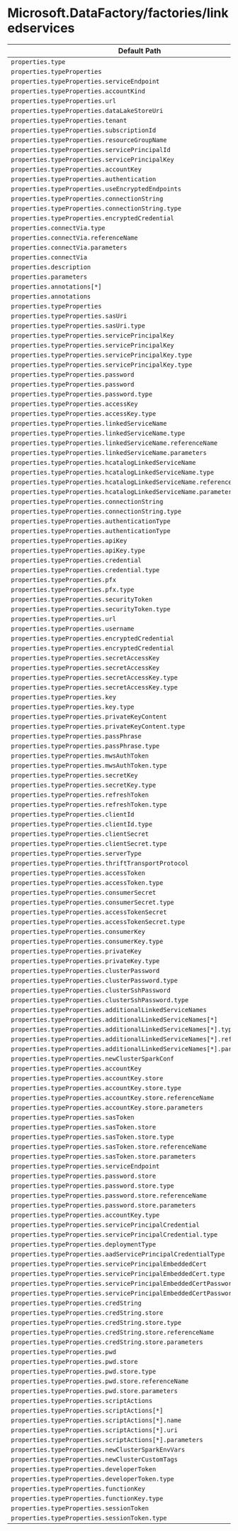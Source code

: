 # Microsoft.DataFactory/factories/linkedservices

| Default Path | Alias |
|---|---|
| `properties.type` | `Microsoft.DataFactory/factories/linkedservices/type` |
| `properties.typeProperties` | `Microsoft.DataFactory/factories/linkedservices/typeProperties` |
| `properties.typeProperties.serviceEndpoint` | `Microsoft.DataFactory/factories/linkedservices/typeProperties.serviceEndpoint` |
| `properties.typeProperties.accountKind` | `Microsoft.DataFactory/factories/linkedservices/typeProperties.accountKind` |
| `properties.typeProperties.url` | `Microsoft.DataFactory/factories/linkedservices/typeProperties.url` |
| `properties.typeProperties.dataLakeStoreUri` | `Microsoft.DataFactory/factories/linkedservices/typeProperties.dataLakeStoreUri` |
| `properties.typeProperties.tenant` | `Microsoft.DataFactory/factories/linkedservices/typeProperties.tenant` |
| `properties.typeProperties.subscriptionId` | `Microsoft.DataFactory/factories/linkedservices/typeProperties.subscriptionId` |
| `properties.typeProperties.resourceGroupName` | `Microsoft.DataFactory/factories/linkedservices/typeProperties.resourceGroupName` |
| `properties.typeProperties.servicePrincipalId` | `Microsoft.DataFactory/factories/linkedservices/typeProperties.servicePrincipalId` |
| `properties.typeProperties.servicePrincipalKey` | `Microsoft.DataFactory/factories/linkedservices/typeProperties.servicePrincipalKey` |
| `properties.typeProperties.accountKey` | `Microsoft.DataFactory/factories/linkedservices/typeProperties.accountKey` |
| `properties.typeProperties.authentication` | `Microsoft.DataFactory/factories/linkedservices/typeProperties.authentication` |
| `properties.typeProperties.useEncryptedEndpoints` | `Microsoft.DataFactory/factories/linkedservices/typeProperties.useEncryptedEndpoints` |
| `properties.typeProperties.connectionString` | `Microsoft.DataFactory/factories/linkedservices/typeProperties.connectionString` |
| `properties.typeProperties.connectionString.type` | `Microsoft.DataFactory/factories/linkedservices/typeProperties.connectionString.type` |
| `properties.typeProperties.encryptedCredential` | `Microsoft.DataFactory/factories/linkedservices/typeProperties.encryptedCredential` |
| `properties.connectVia.type` | `Microsoft.DataFactory/factories/linkedservices/connectVia.type` |
| `properties.connectVia.referenceName` | `Microsoft.DataFactory/factories/linkedservices/connectVia.referenceName` |
| `properties.connectVia.parameters` | `Microsoft.DataFactory/factories/linkedservices/connectVia.parameters` |
| `properties.connectVia` | `Microsoft.DataFactory/factories/linkedservices/connectVia` |
| `properties.description` | `Microsoft.DataFactory/factories/linkedservices/description` |
| `properties.parameters` | `Microsoft.DataFactory/factories/linkedservices/parameters` |
| `properties.annotations[*]` | `Microsoft.DataFactory/factories/linkedservices/annotations[*]` |
| `properties.annotations` | `Microsoft.DataFactory/factories/linkedservices/annotations` |
| `properties.typeProperties` | `Microsoft.DataFactory/factories/linkedservices/AzureStorage.typeProperties` |
| `properties.typeProperties.sasUri` | `Microsoft.DataFactory/factories/linkedservices/AzureStorage.typeProperties.sasUri` |
| `properties.typeProperties.sasUri.type` | `Microsoft.DataFactory/factories/linkedservices/AzureStorage.typeProperties.sasUri.type` |
| `properties.typeProperties.servicePrincipalKey` | `Microsoft.DataFactory/factories/linkedservices/AzureSqlDW.typeProperties.servicePrincipalKey` |
| `properties.typeProperties.servicePrincipalKey` | `Microsoft.DataFactory/factories/linkedservices/AzureBlobStorage.typeProperties.servicePrincipalKey` |
| `properties.typeProperties.servicePrincipalKey.type` | `Microsoft.DataFactory/factories/linkedservices/AzureSqlDW.typeProperties.servicePrincipalKey.type` |
| `properties.typeProperties.servicePrincipalKey.type` | `Microsoft.DataFactory/factories/linkedservices/AzureBlobStorage.typeProperties.servicePrincipalKey.type` |
| `properties.typeProperties.password` | `Microsoft.DataFactory/factories/linkedservices/SqlServer.typeProperties.password` |
| `properties.typeProperties.password` | `Microsoft.DataFactory/factories/linkedservices/AzureSqlDW.typeProperties.password` |
| `properties.typeProperties.password.type` | `Microsoft.DataFactory/factories/linkedservices/SqlServer.typeProperties.password.type` |
| `properties.typeProperties.accessKey` | `Microsoft.DataFactory/factories/linkedservices/AzureBatch.typeProperties.accessKey` |
| `properties.typeProperties.accessKey.type` | `Microsoft.DataFactory/factories/linkedservices/AzureBatch.typeProperties.accessKey.type` |
| `properties.typeProperties.linkedServiceName` | `Microsoft.DataFactory/factories/linkedservices/AzureBatch.typeProperties.linkedServiceName` |
| `properties.typeProperties.linkedServiceName.type` | `Microsoft.DataFactory/factories/linkedservices/AzureBatch.typeProperties.linkedServiceName.type` |
| `properties.typeProperties.linkedServiceName.referenceName` | `Microsoft.DataFactory/factories/linkedservices/AzureBatch.typeProperties.linkedServiceName.referenceName` |
| `properties.typeProperties.linkedServiceName.parameters` | `Microsoft.DataFactory/factories/linkedservices/AzureBatch.typeProperties.linkedServiceName.parameters` |
| `properties.typeProperties.hcatalogLinkedServiceName` | `Microsoft.DataFactory/factories/linkedservices/HDInsight.typeProperties.hcatalogLinkedServiceName` |
| `properties.typeProperties.hcatalogLinkedServiceName.type` | `Microsoft.DataFactory/factories/linkedservices/HDInsight.typeProperties.hcatalogLinkedServiceName.type` |
| `properties.typeProperties.hcatalogLinkedServiceName.referenceName` | `Microsoft.DataFactory/factories/linkedservices/HDInsight.typeProperties.hcatalogLinkedServiceName.referenceName` |
| `properties.typeProperties.hcatalogLinkedServiceName.parameters` | `Microsoft.DataFactory/factories/linkedservices/HDInsight.typeProperties.hcatalogLinkedServiceName.parameters` |
| `properties.typeProperties.connectionString` | `Microsoft.DataFactory/factories/linkedservices/MySql.typeProperties.connectionString` |
| `properties.typeProperties.connectionString.type` | `Microsoft.DataFactory/factories/linkedservices/MySql.typeProperties.connectionString.type` |
| `properties.typeProperties.authenticationType` | `Microsoft.DataFactory/factories/linkedservices/Sybase.typeProperties.authenticationType` |
| `properties.typeProperties.authenticationType` | `Microsoft.DataFactory/factories/linkedservices/DynamicsCrm.typeProperties.authenticationType` |
| `properties.typeProperties.apiKey` | `Microsoft.DataFactory/factories/linkedservices/AzureML.typeProperties.apiKey` |
| `properties.typeProperties.apiKey.type` | `Microsoft.DataFactory/factories/linkedservices/AzureML.typeProperties.apiKey.type` |
| `properties.typeProperties.credential` | `Microsoft.DataFactory/factories/linkedservices/Odbc.typeProperties.credential` |
| `properties.typeProperties.credential.type` | `Microsoft.DataFactory/factories/linkedservices/Odbc.typeProperties.credential.type` |
| `properties.typeProperties.pfx` | `Microsoft.DataFactory/factories/linkedservices/Web.typeProperties.ClientCertificate.pfx` |
| `properties.typeProperties.pfx.type` | `Microsoft.DataFactory/factories/linkedservices/Web.typeProperties.ClientCertificate.pfx.type` |
| `properties.typeProperties.securityToken` | `Microsoft.DataFactory/factories/linkedservices/Salesforce.typeProperties.securityToken` |
| `properties.typeProperties.securityToken.type` | `Microsoft.DataFactory/factories/linkedservices/Salesforce.typeProperties.securityToken.type` |
| `properties.typeProperties.url` | `Microsoft.DataFactory/factories/linkedservices/SapEcc.typeProperties.url` |
| `properties.typeProperties.username` | `Microsoft.DataFactory/factories/linkedservices/SapEcc.typeProperties.username` |
| `properties.typeProperties.encryptedCredential` | `Microsoft.DataFactory/factories/linkedservices/SapEcc.typeProperties.encryptedCredential` |
| `properties.typeProperties.encryptedCredential` | `Microsoft.DataFactory/factories/linkedservices/AzureStorage.typeProperties.encryptedCredential` |
| `properties.typeProperties.secretAccessKey` | `Microsoft.DataFactory/factories/linkedservices/AmazonS3.typeProperties.secretAccessKey` |
| `properties.typeProperties.secretAccessKey` | `Microsoft.DataFactory/factories/linkedservices/GoogleCloudStorage.typeProperties.secretAccessKey` |
| `properties.typeProperties.secretAccessKey.type` | `Microsoft.DataFactory/factories/linkedservices/AmazonS3.typeProperties.secretAccessKey.type` |
| `properties.typeProperties.secretAccessKey.type` | `Microsoft.DataFactory/factories/linkedservices/GoogleCloudStorage.typeProperties.secretAccessKey.type` |
| `properties.typeProperties.key` | `Microsoft.DataFactory/factories/linkedservices/AzureSearch.typeProperties.key` |
| `properties.typeProperties.key.type` | `Microsoft.DataFactory/factories/linkedservices/AzureSearch.typeProperties.key.type` |
| `properties.typeProperties.privateKeyContent` | `Microsoft.DataFactory/factories/linkedservices/Sftp.typeProperties.privateKeyContent` |
| `properties.typeProperties.privateKeyContent.type` | `Microsoft.DataFactory/factories/linkedservices/Sftp.typeProperties.privateKeyContent.type` |
| `properties.typeProperties.passPhrase` | `Microsoft.DataFactory/factories/linkedservices/Sftp.typeProperties.passPhrase` |
| `properties.typeProperties.passPhrase.type` | `Microsoft.DataFactory/factories/linkedservices/Sftp.typeProperties.passPhrase.type` |
| `properties.typeProperties.mwsAuthToken` | `Microsoft.DataFactory/factories/linkedservices/AmazonMWS.typeProperties.mwsAuthToken` |
| `properties.typeProperties.mwsAuthToken.type` | `Microsoft.DataFactory/factories/linkedservices/AmazonMWS.typeProperties.mwsAuthToken.type` |
| `properties.typeProperties.secretKey` | `Microsoft.DataFactory/factories/linkedservices/AmazonMWS.typeProperties.secretKey` |
| `properties.typeProperties.secretKey.type` | `Microsoft.DataFactory/factories/linkedservices/AmazonMWS.typeProperties.secretKey.type` |
| `properties.typeProperties.refreshToken` | `Microsoft.DataFactory/factories/linkedservices/GoogleBigQuery.typeProperties.refreshToken` |
| `properties.typeProperties.refreshToken.type` | `Microsoft.DataFactory/factories/linkedservices/GoogleBigQuery.typeProperties.refreshToken.type` |
| `properties.typeProperties.clientId` | `Microsoft.DataFactory/factories/linkedservices/GoogleBigQuery.typeProperties.clientId` |
| `properties.typeProperties.clientId.type` | `Microsoft.DataFactory/factories/linkedservices/GoogleBigQuery.typeProperties.clientId.type` |
| `properties.typeProperties.clientSecret` | `Microsoft.DataFactory/factories/linkedservices/GoogleBigQuery.typeProperties.clientSecret` |
| `properties.typeProperties.clientSecret.type` | `Microsoft.DataFactory/factories/linkedservices/GoogleBigQuery.typeProperties.clientSecret.type` |
| `properties.typeProperties.serverType` | `Microsoft.DataFactory/factories/linkedservices/Hive.typeProperties.serverType` |
| `properties.typeProperties.thriftTransportProtocol` | `Microsoft.DataFactory/factories/linkedservices/Hive.typeProperties.thriftTransportProtocol` |
| `properties.typeProperties.accessToken` | `Microsoft.DataFactory/factories/linkedservices/Hubspot.typeProperties.accessToken` |
| `properties.typeProperties.accessToken.type` | `Microsoft.DataFactory/factories/linkedservices/Hubspot.typeProperties.accessToken.type` |
| `properties.typeProperties.consumerSecret` | `Microsoft.DataFactory/factories/linkedservices/QuickBooks.typeProperties.consumerSecret` |
| `properties.typeProperties.consumerSecret.type` | `Microsoft.DataFactory/factories/linkedservices/QuickBooks.typeProperties.consumerSecret.type` |
| `properties.typeProperties.accessTokenSecret` | `Microsoft.DataFactory/factories/linkedservices/QuickBooks.typeProperties.accessTokenSecret` |
| `properties.typeProperties.accessTokenSecret.type` | `Microsoft.DataFactory/factories/linkedservices/QuickBooks.typeProperties.accessTokenSecret.type` |
| `properties.typeProperties.consumerKey` | `Microsoft.DataFactory/factories/linkedservices/Xero.typeProperties.consumerKey` |
| `properties.typeProperties.consumerKey.type` | `Microsoft.DataFactory/factories/linkedservices/Xero.typeProperties.consumerKey.type` |
| `properties.typeProperties.privateKey` | `Microsoft.DataFactory/factories/linkedservices/Xero.typeProperties.privateKey` |
| `properties.typeProperties.privateKey.type` | `Microsoft.DataFactory/factories/linkedservices/Xero.typeProperties.privateKey.type` |
| `properties.typeProperties.clusterPassword` | `Microsoft.DataFactory/factories/linkedservices/HDInsightOnDemand.typeProperties.clusterPassword` |
| `properties.typeProperties.clusterPassword.type` | `Microsoft.DataFactory/factories/linkedservices/HDInsightOnDemand.typeProperties.clusterPassword.type` |
| `properties.typeProperties.clusterSshPassword` | `Microsoft.DataFactory/factories/linkedservices/HDInsightOnDemand.typeProperties.clusterSshPassword` |
| `properties.typeProperties.clusterSshPassword.type` | `Microsoft.DataFactory/factories/linkedservices/HDInsightOnDemand.typeProperties.clusterSshPassword.type` |
| `properties.typeProperties.additionalLinkedServiceNames` | `Microsoft.DataFactory/factories/linkedservices/HDInsightOnDemand.typeProperties.additionalLinkedServiceNames` |
| `properties.typeProperties.additionalLinkedServiceNames[*]` | `Microsoft.DataFactory/factories/linkedservices/HDInsightOnDemand.typeProperties.additionalLinkedServiceNames[*]` |
| `properties.typeProperties.additionalLinkedServiceNames[*].type` | `Microsoft.DataFactory/factories/linkedservices/HDInsightOnDemand.typeProperties.additionalLinkedServiceNames[*].type` |
| `properties.typeProperties.additionalLinkedServiceNames[*].referenceName` | `Microsoft.DataFactory/factories/linkedservices/HDInsightOnDemand.typeProperties.additionalLinkedServiceNames[*].referenceName` |
| `properties.typeProperties.additionalLinkedServiceNames[*].parameters` | `Microsoft.DataFactory/factories/linkedservices/HDInsightOnDemand.typeProperties.additionalLinkedServiceNames[*].parameters` |
| `properties.typeProperties.newClusterSparkConf` | `Microsoft.DataFactory/factories/linkedservices/AzureDatabricks.typeProperties.newClusterSparkConf` |
| `properties.typeProperties.accountKey` | `Microsoft.DataFactory/factories/linkedservices/AzureStorage.typeProperties.accountKey` |
| `properties.typeProperties.accountKey.store` | `Microsoft.DataFactory/factories/linkedservices/AzureStorage.typeProperties.accountKey.store` |
| `properties.typeProperties.accountKey.store.type` | `Microsoft.DataFactory/factories/linkedservices/AzureStorage.typeProperties.accountKey.store.type` |
| `properties.typeProperties.accountKey.store.referenceName` | `Microsoft.DataFactory/factories/linkedservices/AzureStorage.typeProperties.accountKey.store.referenceName` |
| `properties.typeProperties.accountKey.store.parameters` | `Microsoft.DataFactory/factories/linkedservices/AzureStorage.typeProperties.accountKey.store.parameters` |
| `properties.typeProperties.sasToken` | `Microsoft.DataFactory/factories/linkedservices/AzureStorage.typeProperties.sasToken` |
| `properties.typeProperties.sasToken.store` | `Microsoft.DataFactory/factories/linkedservices/AzureStorage.typeProperties.sasToken.store` |
| `properties.typeProperties.sasToken.store.type` | `Microsoft.DataFactory/factories/linkedservices/AzureStorage.typeProperties.sasToken.store.type` |
| `properties.typeProperties.sasToken.store.referenceName` | `Microsoft.DataFactory/factories/linkedservices/AzureStorage.typeProperties.sasToken.store.referenceName` |
| `properties.typeProperties.sasToken.store.parameters` | `Microsoft.DataFactory/factories/linkedservices/AzureStorage.typeProperties.sasToken.store.parameters` |
| `properties.typeProperties.serviceEndpoint` | `Microsoft.DataFactory/factories/linkedservices/AzureBlobStorage.typeProperties.serviceEndpoint` |
| `properties.typeProperties.password.store` | `Microsoft.DataFactory/factories/linkedservices/AzureSqlDW.typeProperties.password.store` |
| `properties.typeProperties.password.store.type` | `Microsoft.DataFactory/factories/linkedservices/AzureSqlDW.typeProperties.password.store.type` |
| `properties.typeProperties.password.store.referenceName` | `Microsoft.DataFactory/factories/linkedservices/AzureSqlDW.typeProperties.password.store.referenceName` |
| `properties.typeProperties.password.store.parameters` | `Microsoft.DataFactory/factories/linkedservices/AzureSqlDW.typeProperties.password.store.parameters` |
| `properties.typeProperties.accountKey.type` | `Microsoft.DataFactory/factories/linkedservices/CosmosDb.typeProperties.accountKey.type` |
| `properties.typeProperties.servicePrincipalCredential` | `Microsoft.DataFactory/factories/linkedservices/Dynamics.typeProperties.servicePrincipalCredential` |
| `properties.typeProperties.servicePrincipalCredential.type` | `Microsoft.DataFactory/factories/linkedservices/Dynamics.typeProperties.servicePrincipalCredential.type` |
| `properties.typeProperties.deploymentType` | `Microsoft.DataFactory/factories/linkedservices/DynamicsCrm.typeProperties.deploymentType` |
| `properties.typeProperties.aadServicePrincipalCredentialType` | `Microsoft.DataFactory/factories/linkedservices/OData.typeProperties.aadServicePrincipalCredentialType` |
| `properties.typeProperties.servicePrincipalEmbeddedCert` | `Microsoft.DataFactory/factories/linkedservices/OData.typeProperties.servicePrincipalEmbeddedCert` |
| `properties.typeProperties.servicePrincipalEmbeddedCert.type` | `Microsoft.DataFactory/factories/linkedservices/OData.typeProperties.servicePrincipalEmbeddedCert.type` |
| `properties.typeProperties.servicePrincipalEmbeddedCertPassword` | `Microsoft.DataFactory/factories/linkedservices/OData.typeProperties.servicePrincipalEmbeddedCertPassword` |
| `properties.typeProperties.servicePrincipalEmbeddedCertPassword.type` | `Microsoft.DataFactory/factories/linkedservices/OData.typeProperties.servicePrincipalEmbeddedCertPassword.type` |
| `properties.typeProperties.credString` | `Microsoft.DataFactory/factories/linkedservices/Couchbase.typeProperties.credString` |
| `properties.typeProperties.credString.store` | `Microsoft.DataFactory/factories/linkedservices/Couchbase.typeProperties.credString.store` |
| `properties.typeProperties.credString.store.type` | `Microsoft.DataFactory/factories/linkedservices/Couchbase.typeProperties.credString.store.type` |
| `properties.typeProperties.credString.store.referenceName` | `Microsoft.DataFactory/factories/linkedservices/Couchbase.typeProperties.credString.store.referenceName` |
| `properties.typeProperties.credString.store.parameters` | `Microsoft.DataFactory/factories/linkedservices/Couchbase.typeProperties.credString.store.parameters` |
| `properties.typeProperties.pwd` | `Microsoft.DataFactory/factories/linkedservices/Drill.typeProperties.pwd` |
| `properties.typeProperties.pwd.store` | `Microsoft.DataFactory/factories/linkedservices/Drill.typeProperties.pwd.store` |
| `properties.typeProperties.pwd.store.type` | `Microsoft.DataFactory/factories/linkedservices/Drill.typeProperties.pwd.store.type` |
| `properties.typeProperties.pwd.store.referenceName` | `Microsoft.DataFactory/factories/linkedservices/Drill.typeProperties.pwd.store.referenceName` |
| `properties.typeProperties.pwd.store.parameters` | `Microsoft.DataFactory/factories/linkedservices/Drill.typeProperties.pwd.store.parameters` |
| `properties.typeProperties.scriptActions` | `Microsoft.DataFactory/factories/linkedservices/HDInsightOnDemand.typeProperties.scriptActions` |
| `properties.typeProperties.scriptActions[*]` | `Microsoft.DataFactory/factories/linkedservices/HDInsightOnDemand.typeProperties.scriptActions[*]` |
| `properties.typeProperties.scriptActions[*].name` | `Microsoft.DataFactory/factories/linkedservices/HDInsightOnDemand.typeProperties.scriptActions[*].name` |
| `properties.typeProperties.scriptActions[*].uri` | `Microsoft.DataFactory/factories/linkedservices/HDInsightOnDemand.typeProperties.scriptActions[*].uri` |
| `properties.typeProperties.scriptActions[*].parameters` | `Microsoft.DataFactory/factories/linkedservices/HDInsightOnDemand.typeProperties.scriptActions[*].parameters` |
| `properties.typeProperties.newClusterSparkEnvVars` | `Microsoft.DataFactory/factories/linkedservices/AzureDatabricks.typeProperties.newClusterSparkEnvVars` |
| `properties.typeProperties.newClusterCustomTags` | `Microsoft.DataFactory/factories/linkedservices/AzureDatabricks.typeProperties.newClusterCustomTags` |
| `properties.typeProperties.developerToken` | `Microsoft.DataFactory/factories/linkedservices/GoogleAdWords.typeProperties.developerToken` |
| `properties.typeProperties.developerToken.type` | `Microsoft.DataFactory/factories/linkedservices/GoogleAdWords.typeProperties.developerToken.type` |
| `properties.typeProperties.functionKey` | `Microsoft.DataFactory/factories/linkedservices/AzureFunction.typeProperties.functionKey` |
| `properties.typeProperties.functionKey.type` | `Microsoft.DataFactory/factories/linkedservices/AzureFunction.typeProperties.functionKey.type` |
| `properties.typeProperties.sessionToken` | `Microsoft.DataFactory/factories/linkedservices/AmazonS3.typeProperties.sessionToken` |
| `properties.typeProperties.sessionToken.type` | `Microsoft.DataFactory/factories/linkedservices/AmazonS3.typeProperties.sessionToken.type` |

